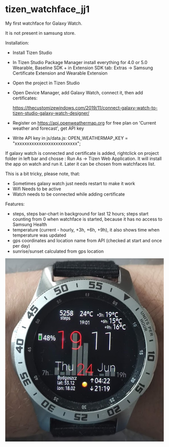 # tizen_watchface_jj1

My first watchface for Galaxy Watch.

It is not present in samsung store.

Installation:

 - Install Tizen Studio
 - In Tizen Studio Package Manager install everything for 4.0 or 5.0 Wearable, Baseline SDK + in Extension SDK tab: Extras -> Samsung Certificate Extension and Wearable Extension
 - Open the project in Tizen Studio
 - Open Device Manager, add Galaxy Watch, connect it, then add certificates:
 
     https://thecustomizewindows.com/2019/11/connect-galaxy-watch-to-tizen-studio-galaxy-watch-designer/
 - Register on https://api.openweathermap.org for free plan on 'Current weather and forecast', get API key
 - Write API key in js/data.js:
    OPEN_WEATHERMAP_KEY = "xxxxxxxxxxxxxxxxxxxxxxxxxx";

If galaxy watch is connected and certificate is added, rightclick on project folder in left bar and chosse : Run As -> Tizen Web Application.
It will install the app on watch and run it. Later it can be chosen from watchfaces list.


This is a bit tricky, please note, that:
- Sometimes galaxy watch just needs restart to make it work
- Wifi Needs to be active
- Watch needs to be connected while adding certificate


Features:
- steps, steps bar-chart in background for last 12 hours; steps start counting from 0 when watchface is started, because it has no access to Samsung Health
- temperature (current - hourly, +3h, +6h, +9h), it also shows time when temperature was updated
- gps coordinates and location name from API (checked at start and once per day)
- sunrise/sunset calculated from gps location


![Screenshot](screenshot.png?raw=true "Screenshot")
